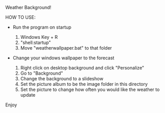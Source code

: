 Weather Background!

HOW TO USE:

- Run the program on startup
    1) Windows Key + R 
    2) "shell:startup"
    3) Move "weatherwallpaper.bat" to that folder

- Change your windows wallpaper to the forecast
    1) Right click on desktop background and click "Personalize"
    2) Go to "Background"
    3) Change the background to a slideshow
    4) Set the picture album to be the image folder in this directory
    5) Set the picture to change how often you would like the weather to update

Enjoy